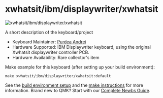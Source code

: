 # xwhatsit/ibm/displaywriter/xwhatsit

![xwhatsit/ibm/displaywriter/xwhatsit](https://deskthority.net/wiki/images/0/02/Displaywriter92.jpg)

A short description of the keyboard/project

* Keyboard Maintainer: [Purdea Andrei](https://github.com/purdeaandrei)
* Hardware Supported: IBM Displaywriter keyboard, using the original Xwhatsit displaywriter controller PCB.
* Hardware Availability: Rare collector's item

Make example for this keyboard (after setting up your build environment):

    make xwhatsit/ibm/displaywriter/xwhatsit:default

See the [build environment setup](https://docs.qmk.fm/#/getting_started_build_tools) and the [make instructions](https://docs.qmk.fm/#/getting_started_make_guide) for more information. Brand new to QMK? Start with our [Complete Newbs Guide](https://docs.qmk.fm/#/newbs).
